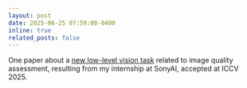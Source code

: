 ```yaml
---
layout: post
date: 2025-06-25 07:59:00-0400
inline: true
related_posts: false
---
```


One paper about a <a href="https://arxiv.org/abs/2502.06476">new low-level vision task</a> related to image quality assessment, resulting from my internship at SonyAI, accepted at ICCV 2025.